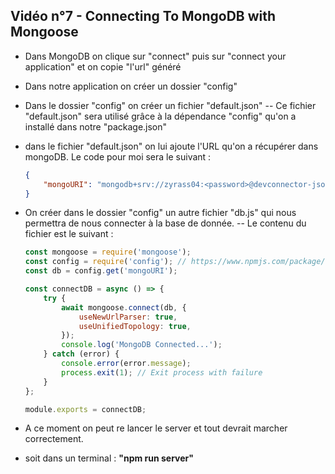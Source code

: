 ## Vidéo n°7 - Connecting To MongoDB with Mongoose

-   Dans MongoDB on clique sur "connect" puis sur "connect your application" et on copie "l'url" généré

-   Dans notre application on créer un dossier "config"
-   Dans le dossier "config" on créer un fichier "default.json"
    -- Ce fichier "default.json" sera utilisé grâce à la dépendance "config" qu'on a installé dans notre "package.json"

-   dans le fichier "default.json" on lui ajoute l'URL qu'on a récupérer dans mongoDB. Le code pour moi sera le suivant :

    ```json
    {
    	"mongoURI": "mongodb+srv://zyrass04:<password>@devconnector-jsojh.mongodb.net/test?retryWrites=true&w=majority"
    }
    ```

-   On créer dans le dossier "config" un autre fichier "db.js" qui nous permettra de nous connecter à la base de donnée.
    -- Le contenu du fichier est le suivant :

    ```js
    const mongoose = require('mongoose');
    const config = require('config'); // https://www.npmjs.com/package/config
    const db = config.get('mongoURI');

    const connectDB = async () => {
    	try {
    		await mongoose.connect(db, {
    			useNewUrlParser: true,
    			useUnifiedTopology: true,
    		});
    		console.log('MongoDB Connected...');
    	} catch (error) {
    		console.error(error.message);
    		process.exit(1); // Exit process with failure
    	}
    };

    module.exports = connectDB;
    ```

-   A ce moment on peut re lancer le server et tout devrait marcher correctement.
-   soit dans un terminal : **"npm run server"**
